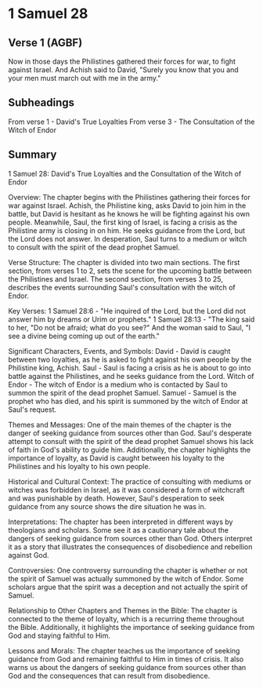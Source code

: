 # 1 Samuel 28

## Verse 1 (AGBF)

Now in those days the Philistines gathered their forces for war, to fight against Israel. And Achish said to David, "Surely you know that you and your men must march out with me in the army."

## Subheadings

From verse 1 - David's True Loyalties
From verse 3 - The Consultation of the Witch of Endor

## Summary

1 Samuel 28: David's True Loyalties and the Consultation of the Witch of Endor

Overview:
The chapter begins with the Philistines gathering their forces for war against Israel. Achish, the Philistine king, asks David to join him in the battle, but David is hesitant as he knows he will be fighting against his own people. Meanwhile, Saul, the first king of Israel, is facing a crisis as the Philistine army is closing in on him. He seeks guidance from the Lord, but the Lord does not answer. In desperation, Saul turns to a medium or witch to consult with the spirit of the dead prophet Samuel.

Verse Structure:
The chapter is divided into two main sections. The first section, from verses 1 to 2, sets the scene for the upcoming battle between the Philistines and Israel. The second section, from verses 3 to 25, describes the events surrounding Saul's consultation with the witch of Endor.

Key Verses:
1 Samuel 28:6 - "He inquired of the Lord, but the Lord did not answer him by dreams or Urim or prophets."
1 Samuel 28:13 - "The king said to her, "Do not be afraid; what do you see?" And the woman said to Saul, "I see a divine being coming up out of the earth."

Significant Characters, Events, and Symbols:
David - David is caught between two loyalties, as he is asked to fight against his own people by the Philistine king, Achish.
Saul - Saul is facing a crisis as he is about to go into battle against the Philistines, and he seeks guidance from the Lord.
Witch of Endor - The witch of Endor is a medium who is contacted by Saul to summon the spirit of the dead prophet Samuel.
Samuel - Samuel is the prophet who has died, and his spirit is summoned by the witch of Endor at Saul's request.

Themes and Messages:
One of the main themes of the chapter is the danger of seeking guidance from sources other than God. Saul's desperate attempt to consult with the spirit of the dead prophet Samuel shows his lack of faith in God's ability to guide him. Additionally, the chapter highlights the importance of loyalty, as David is caught between his loyalty to the Philistines and his loyalty to his own people.

Historical and Cultural Context:
The practice of consulting with mediums or witches was forbidden in Israel, as it was considered a form of witchcraft and was punishable by death. However, Saul's desperation to seek guidance from any source shows the dire situation he was in.

Interpretations:
The chapter has been interpreted in different ways by theologians and scholars. Some see it as a cautionary tale about the dangers of seeking guidance from sources other than God. Others interpret it as a story that illustrates the consequences of disobedience and rebellion against God.

Controversies:
One controversy surrounding the chapter is whether or not the spirit of Samuel was actually summoned by the witch of Endor. Some scholars argue that the spirit was a deception and not actually the spirit of Samuel.

Relationship to Other Chapters and Themes in the Bible:
The chapter is connected to the theme of loyalty, which is a recurring theme throughout the Bible. Additionally, it highlights the importance of seeking guidance from God and staying faithful to Him.

Lessons and Morals:
The chapter teaches us the importance of seeking guidance from God and remaining faithful to Him in times of crisis. It also warns us about the dangers of seeking guidance from sources other than God and the consequences that can result from disobedience.